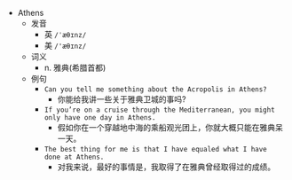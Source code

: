 - Athens
  - 发音
    - 英 `/ˈæθɪnz/`
    - 美 `/'æθɪnz/`
  - 词义
    - n. 雅典(希腊首都)
  - 例句
    - `Can you tell me something about the Acropolis in Athens?`
      - 你能给我讲一些关于雅典卫城的事吗?
    - `If you’re on a cruise through the Mediterranean, you might only have one day in Athens.`
      - 假如你在一个穿越地中海的乘船观光团上，你就大概只能在雅典呆一天。
    - `The best thing for me is that I have equaled what I have done at Athens.`
      - 对我来说，最好的事情是，我取得了在雅典曾经取得过的成绩。

